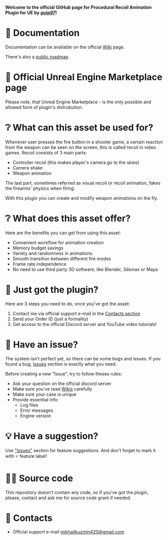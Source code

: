 **Welcome to the official GitHub page for Procedural Recoil Animation Plugin for UE by *[guip97](https://github.com/guip97)*!**

# 📗 Documentation
Documentation can be available on the official [Wiki](https://github.com/guip97/ProceduralRecoilAnimationSystem/wiki) page.

There's also a [public roadmap](https://github.com/guip97/ProceduralRecoilAnimationSystem/projects/1).

# 🛒 Official Unreal Engine Marketplace page
Please note, that Unreal Engine Marketplace - is the only possible and allowed form of plugin's distrubution.

# ❔ What can this asset be used for?

Whenever user presses the fire button in a shooter game, a certain reaction from the weapon can be seen on the screen, this is called recoil in video games. Recoil consists of 3 main parts:
- Controller recoil (this makes player's camera go to the skies)
- Camera shake
- Weapon animation

The last part, sometimes referred as visual recoil or recoil animation, fakes the firearms' physics when firing.

With this plugin you can create and modify weapon animations on the fly.

# ❔ What does this asset offer?
Here are the benefits you can get from using this asset:
- Convenient workflow for animation creation
- Memory budget savings
- Variety and randomness in animations
- Smooth transition between different fire modes
- Frame rate independence
- No need to use third party 3D software, like Blender, 3dsmax or Maya

# 🔌 Just got the plugin?
Here are 3 steps you need to do, once you've got the asset:
1. Contact me via official support e-mail in the [Contacts section](#📧-contacts)
2. Send your Order ID (just a formality)
3. Get access to the official Discord server and YouTube video tutorials!

# 🚩 Have an issue?
The system isn't perfect yet, so there can be some bugs and issues. If you found a bug, [Issues](https://github.com/guip97/ProceduralRecoilAnimationSystem/issues) section is exactly what you need.

Before creating a new "Issue", try to follow theses rules:
- Ask your question on the official discord server
- Make sure you've read [Wikis](https://github.com/guip97/ProceduralRecoilAnimationSystem/wiki) carefully
- Make sure your case is unique
- Provide essential info:
  - Log files
  - Error messages
  - Engine version

# 💡 Have a suggestion?
Use ["Issues"](https://github.com/guip97/ProceduralRecoilAnimationSystem/issues) section for feature suggestions.
And don't forget to mark it with ⭐ feature label!

# 🐱‍💻 Source code
This repository doesn't contain any code, so if you've got the plugin, please, contact and ask me for source code grant if needed.

# 📧 Contacts
- Official support e-mail [mikhailkuzmin420@gmail.com](mailto:mikhailkuzmin420@gmail.com?subject=[GitHub]%20Procedural%20Recoil%20Animation)
